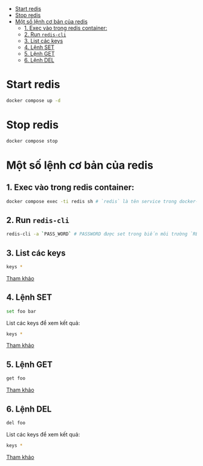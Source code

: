 <!-- TOC -->
* [Start redis](#start-redis)
* [Stop redis](#stop-redis)
* [Một số lệnh cơ bản của redis](#một-số-lệnh-cơ-bản-của-redis)
  * [1. Exec vào trong redis container:](#1-exec-vào-trong-redis-container)
  * [2. Run `redis-cli`](#2-run-redis-cli)
  * [3. List các keys](#3-list-các-keys)
  * [4. Lệnh SET](#4-lệnh-set)
  * [5. Lệnh GET](#5-lệnh-get)
  * [6. Lệnh DEL](#6-lệnh-del)
<!-- TOC -->

# Start redis

```bash
docker compose up -d
```

# Stop redis

```bash
docker compose stop
```

# Một số lệnh cơ bản của redis

## 1. Exec vào trong redis container:

```bash
docker compose exec -ti redis sh # `redis` là tên service trong docker-compose 
```

## 2. Run `redis-cli`

```bash
redis-cli -a `PASS_WORD` # PASSWORD được set trong biến môi trường `REDIS_PASSWORD` của `docker-compose.yml`
```

## 3. List các keys

```bash
keys *
```

[Tham khảo](https://redis.io/commands/keys/)

## 4. Lệnh SET

```sh
set foo bar
```

List các keys để xem kết quả:

```sh
keys *
```

[Tham khảo](https://redis.io/commands/set/)

## 5. Lệnh GET

```sh
get foo
```

[Tham khảo](https://redis.io/commands/get/)

## 6. Lệnh DEL

```sh
del foo
```

List các keys để xem kết quả:

```sh
keys *
```

[Tham khảo](https://redis.io/commands/del/)